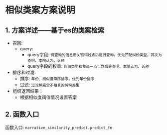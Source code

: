 # 相似类案方案说明

## 1. 方案详述——基于es的类案检索
* 召回:
  * query:
    * query字段: `待查询的信息用关键词过滤后进行查询，优先匹配纠纷类型，其次为查明、本院认为、诉称`
    * query字段的权重: `纠纷类型权重高一点；然后是查明、本院认为、诉称`
* 排序和过滤:
  * 排序: `年份、相似度降序排序，优先年份排序`
  * 过滤: `过滤掉完全不相关的纠纷类型`
* 组织返回结果：
  * 根据相似度阀值情况设置答案

## 2. 函数入口
函数入口: `narrative_similarity_predict.predict_fn`